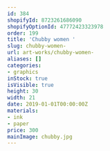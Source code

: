 ```yaml
---
id: 384
shopifyId: 8723261686090
shopifyOptionId: 47772423323978
order: 199
title: 'Chubby women '
slug: chubby-women-
url: art-works/chubby-women-
aliases: []
categories:
- graphics
inStock: true
isVisible: true
height: 30
width: 21
date: 2019-01-01T00:00:00Z
materials:
- ink
- paper
price: 300
mainImage: chubby.jpg
---
```

